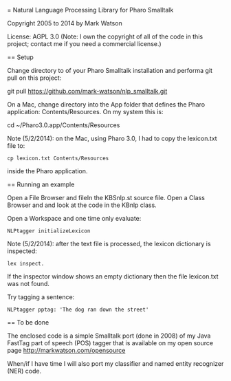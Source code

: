= Natural Language Processing Library for Pharo Smalltalk

Copyright 2005 to 2014 by Mark Watson

License: AGPL 3.0 (Note: I own the copyright of all of the code in this project; contact me if you need a commercial license.)

== Setup

Change directory to of your Pharo Smalltalk installation and performa git pull on this project:

  git pull https://github.com/mark-watson/nlp_smalltalk.git
  
On a Mac, change directory into the App folder that defines the Pharo application: Contents/Resources. On my system this is:

  cd ~/Pharo3.0.app/Contents/Resources

Note (5/2/2014): on the Mac, using Pharo 3.0, I had to copy the lexicon.txt file to:

    cp lexicon.txt Contents/Resources

inside the Pharo application.

== Running an example

Open a File Browser and fileIn the KBSnlp.st source file. Open a Class Browser
and and look at the code in the KBnlp class.

Open a Workspace and one time only evaluate:

    NLPtagger initializeLexicon

Note (5/2/2014): after the text file is processed, the lexicon dictionary is inspected:

    lex inspect.

If the inspector window shows an empty dictionary then the file lexicon.txt was not found.

Try tagging a sentence:

    NLPtagger pptag: 'The dog ran down the street'

== To be done

The enclosed code is a simple Smalltalk port (done in 2008) of my Java FastTag part of speech
(POS) tagger that is available on my open source page http://markwatson.com/opensource

When/if I have time I will also port my classifier and named entity recognizer (NER) code.